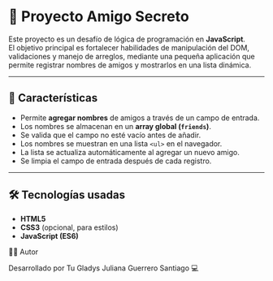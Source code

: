 # 🎁 Proyecto Amigo Secreto

Este proyecto es un desafío de lógica de programación en **JavaScript**.  
El objetivo principal es fortalecer habilidades de manipulación del DOM, validaciones y manejo de arreglos, mediante una pequeña aplicación que permite registrar nombres de amigos y mostrarlos en una lista dinámica.

---

## 📌 Características
- Permite **agregar nombres** de amigos a través de un campo de entrada.
- Los nombres se almacenan en un **array global (`friends`)**.
- Se valida que el campo no esté vacío antes de añadir.
- Los nombres se muestran en una lista `<ul>` en el navegador.
- La lista se actualiza automáticamente al agregar un nuevo amigo.
- Se limpia el campo de entrada después de cada registro.

---

## 🛠️ Tecnologías usadas
- **HTML5**
- **CSS3** (opcional, para estilos)
- **JavaScript (ES6)**

👨‍💻 Autor

Desarrollado por Tu Gladys Juliana Guerrero Santiago
 💻
